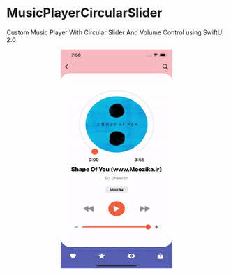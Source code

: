 # MusicPlayerCircularSlider
Custom Music Player With Circular Slider And Volume Control using SwiftUI 2.0

<p align="center">
  <img src="MusicPlayerCircularSlider.gif" width="256" height="500" title="Nike UI">
</p>
